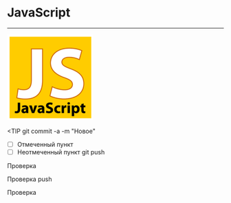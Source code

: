 JavaScript
= 

***

![Изображение](00-javascript/ico/javascriptico.png "Логотип Markdown")

<TIP git commit -a -m "Новое"
- [ ] Отмеченный пункт
- [ ] Неотмеченный пункт
git push

Проверка 

Проверка push

Проверка
